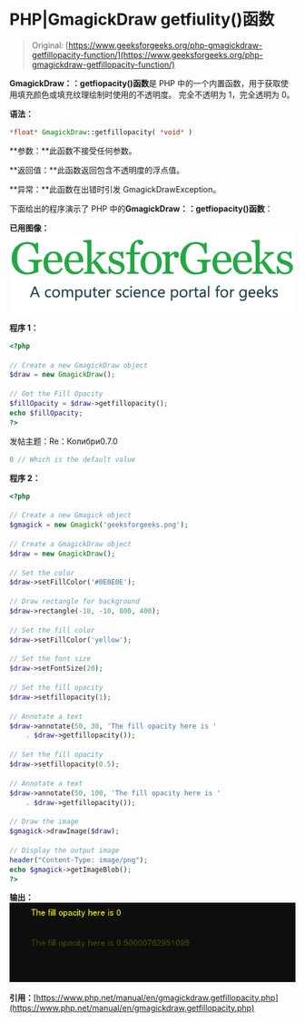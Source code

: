 # PHP|GmagickDraw getfiulity()函数

> Original: [https://www.geeksforgeeks.org/php-gmagickdraw-getfillopacity-function/](https://www.geeksforgeeks.org/php-gmagickdraw-getfillopacity-function/)

**GmagickDraw：：getfiopacity()函数**是 PHP 中的一个内置函数，用于获取使用填充颜色或填充纹理绘制时使用的不透明度。 完全不透明为 1，完全透明为 0。

**语法：**

```php
*float* GmagickDraw::getfillopacity( *void* )
```

**参数：**此函数不接受任何参数。

**返回值：**此函数返回包含不透明度的浮点值。

**异常：**此函数在出错时引发 GmagickDrawException。

下面给出的程序演示了 PHP 中的**GmagickDraw：：getfiopacity()函数**：

**已用图像：**
![](img/07c99ec29e7a50fc3ea91a9d4a8d2f31.png)

**程序 1：**

```php
<?php 

// Create a new GmagickDraw object 
$draw = new GmagickDraw(); 

// Get the Fill Opacity 
$fillOpacity = $draw->getfillopacity(); 
echo $fillOpacity; 
?> 
```

发帖主题：Re：Колибри0.7.0

```php
0 // Which is the default value
```

**程序 2：**

```php
<?php

// Create a new Gmagick object
$gmagick = new Gmagick('geeksforgeeks.png');

// Create a GmagickDraw object
$draw = new GmagickDraw();

// Set the color
$draw->setFillColor('#0E0E0E');

// Draw rectangle for background
$draw->rectangle(-10, -10, 800, 400);

// Set the fill color
$draw->setFillColor('yellow');

// Set the font size
$draw->setFontSize(20);

// Set the fill opacity
$draw->setfillopacity(1);

// Annotate a text
$draw->annotate(50, 30, 'The fill opacity here is '
    . $draw->getfillopacity());

// Set the fill opacity
$draw->setfillopacity(0.5);

// Annotate a text
$draw->annotate(50, 100, 'The fill opacity here is '
    . $draw->getfillopacity());

// Draw the image
$gmagick->drawImage($draw);

// Display the output image
header("Content-Type: image/png");
echo $gmagick->getImageBlob();
?>
```

**输出：**
![](img/bcc8b78accf98028840b4fdc76cca3b8.png)

**引用：**[https://www.php.net/manual/en/gmagickdraw.getfillopacity.php](https://www.php.net/manual/en/gmagickdraw.getfillopacity.php)